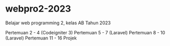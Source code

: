 # webpro2-2023
Belajar web programming 2, kelas AB Tahun 2023

Pertemuan 2 - 4 (Codeigniter 3)
Pertemuan 5 - 7 (Laravel)
Pertemuan 8 - 10 (Laravel)
Pertemuan 11 - 16 Projek
